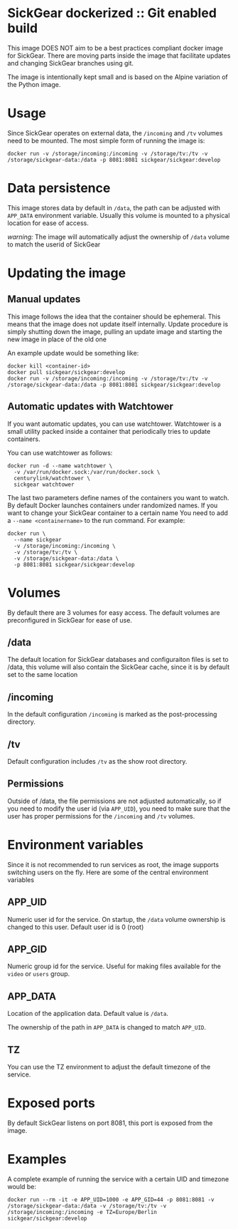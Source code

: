 # SickGear dockerized :: Git enabled build

This image DOES NOT aim to be a best practices compliant docker image for SickGear.
There are moving parts inside the image that facilitate updates and changing SickGear branches using git.

The image is intentionally kept small and is based on the Alpine variation of
the Python image.

# Usage

Since SickGear operates on external data, the `/incoming` and `/tv` volumes
need to be mounted. The most simple form of running the image is:

```
docker run -v /storage/incoming:/incoming -v /storage/tv:/tv -v /storage/sickgear-data:/data -p 8081:8081 sickgear/sickgear:develop
```

# Data persistence

This image stores data by default in `/data`, the path can be adjusted with
`APP_DATA` environment variable. Usually this volume is mounted to a physical
location for ease of access.

*warning:* The image will automatically adjust the ownership of `/data` volume
to match the userid of SickGear

# Updating the image

## Manual updates

This image follows the idea that the container should be ephemeral. This means that the image does not update itself internally. Update procedure is simply shutting down the image, pulling an update image and starting the new image in place of the old one

An example update would be something like:
```
docker kill <container-id>
docker pull sickgear/sickgear:develop
docker run -v /storage/incoming:/incoming -v /storage/tv:/tv -v /storage/sickgear-data:/data -p 8081:8081 sickgear/sickgear:develop
```

## Automatic updates with Watchtower

If you want automatic updates, you can use watchtower. Watchtower is a small utility packed inside a container that periodically tries to update containers.

You can use watchtower as follows:
```
docker run -d --name watchtower \
  -v /var/run/docker.sock:/var/run/docker.sock \
  centurylink/watchtower \
  sickgear watchtower
```

The last two parameters define names of the containers you want to watch. By default Docker launches containers under randomized names. If you want to change your SickGear container to a certain name You need to add a `--name <containername>` to the run command. For example:
```
docker run \
  --name sickgear
  -v /storage/incoming:/incoming \
  -v /storage/tv:/tv \
  -v /storage/sickgear-data:/data \
  -p 8081:8081 sickgear/sickgear:develop
```

# Volumes

By default there are 3 volumes for easy access. The default volumes are
preconfigured in SickGear for ease of use.

## /data

The default location for SickGear databases and configuraiton files is set to
/data, this volume will also contain the SickGear cache, since it is by default
set to the same location

## /incoming

In the default configuration `/incoming` is marked as the post-processing
directory.

## /tv

Default configuration includes `/tv` as the show root directory.

## Permissions

Outside of /data, the file permissions are not adjusted automatically, so if you need
to modify the user id (via `APP_UID`), you need to make sure that the user has
proper permissions for the `/incoming` and `/tv` volumes.

# Environment variables

Since it is not recommended to run services as root, the image supports
switching users on the fly. Here are some of the central environment variables

## APP_UID

Numeric user id for the service. On startup, the `/data` volume ownership is
changed to this user. Default user id is 0 (root)

## APP_GID

Numeric group id for the service. Useful for making files available for the
`video` or `users` group.

## APP_DATA

Location of the application data. Default value is `/data`.

The ownership of the path in `APP_DATA` is changed to match `APP_UID`.

## TZ

You can use the TZ environment to adjust the default timezone of the service.

# Exposed ports

By default SickGear listens on port 8081, this port is exposed from the image.

# Examples

A complete example of running the service with a certain UID and timezone would be:

```
docker run --rm -it -e APP_UID=1000 -e APP_GID=44 -p 8081:8081 -v /storage/sickgear-data:/data -v /storage/tv:/tv -v /storage/incoming:/incoming -e TZ=Europe/Berlin sickgear/sickgear:develop
```
